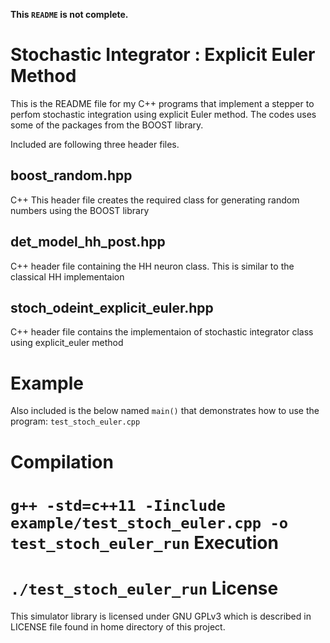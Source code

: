 **This ```README``` is not complete.**

Stochastic Integrator : Explicit Euler Method
=============================================

This is the README file for my C++ programs that implement a stepper to perfom stochastic integration using explicit Euler method.
The codes uses some of the packages from the BOOST library.

Included are following three header files.

boost_random.hpp
----------------
C++ This header file creates the required class for generating random numbers using the BOOST library

det_model_hh_post.hpp
---------------------
C++ header file containing the HH neuron class. This is similar to the classical HH implementaion

stoch_odeint_explicit_euler.hpp
-------------------------------
C++ header file contains the implementaion of stochastic integrator class using explicit_euler method

Example
=======
Also included is the below named ```main()``` that demonstrates how to use the program: ```test_stoch_euler.cpp```

Compilation
===========
``
g++ -std=c++11 -Iinclude example/test_stoch_euler.cpp -o test_stoch_euler_run
``
Execution
=========
``
./test_stoch_euler_run
``
License
=======
This simulator library is licensed under GNU GPLv3 which is described in LICENSE file found in home directory of this project.
